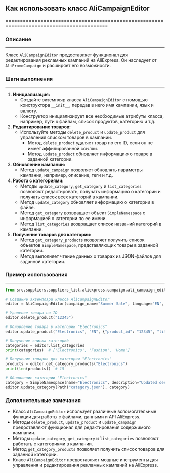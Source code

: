 ## Как использовать класс AliCampaignEditor
=========================================================================================

### Описание
-------------------------
Класс `AliCampaignEditor` предоставляет функционал для редактирования рекламных кампаний на AliExpress. 
Он наследует от `AliPromoCampaign` и расширяет его возможности. 

### Шаги выполнения
-------------------------
1. **Инициализация:**
   - Создайте экземпляр класса `AliCampaignEditor` с помощью конструктора `__init__`, передав в него имя кампании, язык и валюту.
   - Конструктор инициализирует все необходимые атрибуты класса, например, пути к файлам, список продуктов, категорию и т.д.
2. **Редактирование товаров:**
   - Используйте методы `delete_product` и `update_product` для управления списком товаров в кампании.
     - Метод `delete_product` удаляет товар по его ID, если он не имеет аффилированной ссылки.
     - Метод `update_product` обновляет информацию о товаре в заданной категории.
3. **Обновление кампании:**
   - Метод `update_campaign` позволяет обновлять параметры кампании, например, описание, теги и т.д.
4. **Работа с категориями:**
   - Методы `update_category`, `get_category` и `list_categories` позволяют редактировать, получать информацию о категории и получать список всех категорий в кампании.
   - Метод `update_category` обновляет информацию о категории в файле.
   - Метод `get_category` возвращает объект `SimpleNamespace` с информацией о категории по ее имени.
   - Метод `list_categories` возвращает список названий категорий в кампании.
5. **Получение товаров для категории:**
   - Метод `get_category_products` позволяет получить список объектов `SimpleNamespace`, представляющих товары в заданной категории.
   - Метод выполняет чтение данных о товарах из JSON-файлов для заданной категории.

### Пример использования
-------------------------

```python
from src.suppliers.suppliers_list.aliexpress.campaign.ali_campaign_editor import AliCampaignEditor

# Создание экземпляра класса AliCampaignEditor
editor = AliCampaignEditor(campaign_name="Summer Sale", language="EN", currency="USD")

# Удаление товара по ID
editor.delete_product("12345")

# Обновление товара в категории "Electronics"
editor.update_product("Electronics", "EN", {"product_id": "12345", "title": "Smartphone"})

# Получение списка категорий
categories = editor.list_categories
print(categories)  # ['Electronics', 'Fashion', 'Home']

# Получение товаров для категории "Electronics"
products = editor.get_category_products("Electronics")
print(len(products))  # 15

# Обновление категории "Electronics"
category = SimpleNamespace(name="Electronics", description="Updated description")
editor.update_category(Path("category.json"), category)
```

### Дополнительные замечания

- Класс `AliCampaignEditor` использует различные вспомогательные функции для работы с файлами, данными и API AliExpress.
- Методы `delete_product`, `update_product` и `update_campaign` предоставляют функционал для редактирования содержимого кампании.
- Методы `update_category`, `get_category` и `list_categories` позволяют работать с категориями в кампании.
- Метод `get_category_products` позволяет получить список товаров для заданной категории.
- Класс `AliCampaignEditor` предоставляет мощные инструменты для управления и редактирования рекламных кампаний на AliExpress.